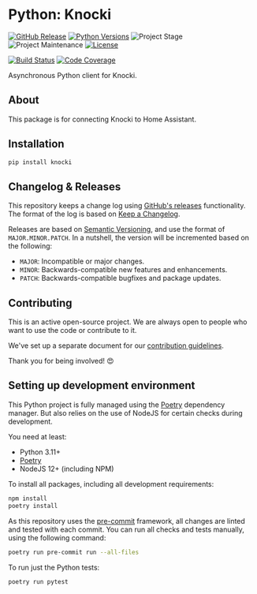 # Python: Knocki

[![GitHub Release][releases-shield]][releases]
[![Python Versions][python-versions-shield]][pypi]
![Project Stage][project-stage-shield]
![Project Maintenance][maintenance-shield]
[![License][license-shield]](LICENSE.md)

[![Build Status][build-shield]][build]
[![Code Coverage][codecov-shield]][codecov]

Asynchronous Python client for Knocki.

## About

This package is for connecting Knocki to Home Assistant.

## Installation

```bash
pip install knocki
```

## Changelog & Releases

This repository keeps a change log using [GitHub's releases][releases]
functionality. The format of the log is based on
[Keep a Changelog][keepchangelog].

Releases are based on [Semantic Versioning][semver], and use the format
of ``MAJOR.MINOR.PATCH``. In a nutshell, the version will be incremented
based on the following:

- ``MAJOR``: Incompatible or major changes.
- ``MINOR``: Backwards-compatible new features and enhancements.
- ``PATCH``: Backwards-compatible bugfixes and package updates.

## Contributing

This is an active open-source project. We are always open to people who want to
use the code or contribute to it.

We've set up a separate document for our
[contribution guidelines](.github/CONTRIBUTING.md).

Thank you for being involved! :heart_eyes:

## Setting up development environment

This Python project is fully managed using the [Poetry][poetry] dependency manager. But also relies on the use of NodeJS for certain checks during development.

You need at least:

- Python 3.11+
- [Poetry][poetry-install]
- NodeJS 12+ (including NPM)

To install all packages, including all development requirements:

```bash
npm install
poetry install
```

As this repository uses the [pre-commit][pre-commit] framework, all changes
are linted and tested with each commit. You can run all checks and tests
manually, using the following command:

```bash
poetry run pre-commit run --all-files
```

To run just the Python tests:

```bash
poetry run pytest
```

[build-shield]: https://github.com/swan-solutions/knocki-homeassistant/actions/workflows/tests.yaml/badge.svg
[build]: https://github.com/swan-solutions/knocki-homeassistant/actions
[codecov-shield]: https://codecov.io/gh/swan-solutions/knocki-homeassistant/branch/master/graph/badge.svg
[codecov]: https://codecov.io/gh/swan-solutions/knocki-homeassistant
[commits-shield]: https://img.shields.io/github/commit-activity/y/swan-solutions/knocki-homeassistant.svg
[commits]: https://github.com/swan-solutions/knocki-homeassistant/commits/master
[contributors]: https://github.com/swan-solutions/knocki-homeassistant/graphs/contributors
[keepchangelog]: http://keepachangelog.com/en/1.0.0/
[license-shield]: https://img.shields.io/github/license/swan-solutions/knocki-homeassistant.svg
[maintenance-shield]: https://img.shields.io/maintenance/yes/2024.svg
[poetry-install]: https://python-poetry.org/docs/#installation
[poetry]: https://python-poetry.org
[pre-commit]: https://pre-commit.com/
[project-stage-shield]: https://img.shields.io/badge/project%20stage-stable-green.svg
[python-versions-shield]: https://img.shields.io/pypi/pyversions/knocki
[releases-shield]: https://img.shields.io/github/release/swan-solutions/knocki-homeassistant.svg
[releases]: https://github.com/swan-solutions/knocki-homeassistant/releases
[semver]: http://semver.org/spec/v2.0.0.html
[pypi]: https://pypi.org/project/knocki/
